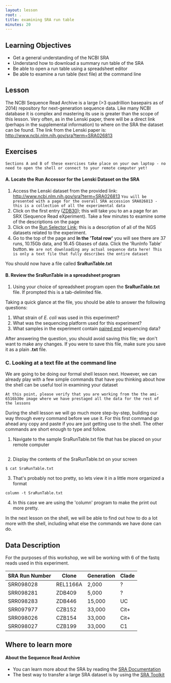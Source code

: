 ```yaml
---
layout: lesson
root: .
title: examining SRA run table
minutes: 20
---
```


## Learning Objectives 

* Get a general understanding of the NCBI SRA
* Understand how to download a summary run table of the SRA
* Be able to open a run table using a spreadsheet editor 
* Be able to examine a run table (text file) at the command line

## Lesson 

The NCBI Sequence Read Archive is a large (>3 quadrillion basepairs as of 2014) repository for next-generation sequence data. Like many NCBI database it is complex and mastering its use is greater than the scope of this lesson. Very often, as in the Lenski paper, there will be a direct link (perhaps in the supplemental information) to where on the SRA the dataset can be found. The link from the Lenski paper is: http://www.ncbi.nlm.nih.gov/sra?term=SRA026813 


## Exercises

```Sections A and B of these exercises take place on your own laptop - no need to open the shell or connect to your remote computer yet! ```

#### A. Locate the Run Accessor for the Lenski Dataset on the SRA

1. Access the Lenski dataset from the provided link: http://www.ncbi.nlm.nih.gov/sra?term=SRA026813 
```You will be presented with a page for the overall SRA accession SRA026813 - this is a collection of all the experimental data``` 
2. Click on the first entry ([ZDB30](http://www.ncbi.nlm.nih.gov/sra/SRX040669%5Baccn%5D)); this will take you to an a page for an SRX (Sequence Read eXperiment). Take a few minutes to examine some of the descriptions on the page
3. Click on the [Run Selector Link](http://www.ncbi.nlm.nih.gov/Traces/study/?acc=SRP004752); this is a description of all of the NGS datasets related to the experiment. 
4. Go to the top of the page and **In the 'Total row'** you will see there are 37 runs, 10.15Gb data, and 16.45 Gbases of data. Click the 'RunInfo Table' button. 
```We are not downloading any actual sequence data here! This is only a text file that fully describes the entire dataset```

You should now have a file called **SraRunTable.txt**

#### B. Review the SraRunTable in a spreadsheet program


1. Using your choice of spreadsheet program open the **SraRunTable.txt** file. If prompted this is a tab-delimited file. 

Taking a quick glance at the file, you should be able to answer the following questions:

1. What strain of *E. coli* was used in this experiment?
2. What was the sequencing platform used for this experiment?
3. What samples in the experiment contain [paired end](http://www.illumina.com/technology/next-generation-sequencing/paired-end-sequencing_assay.html) sequencing data?

After answering the question, you should avoid saving this file; we don't want to make any changes. If you were to save this file, make sure you save it as a plain **.txt** file. 

### C. Looking at a text file at the command line

We are going to be doing our formal shell lesson next. However, we can already play with a few simple commands that have you thinking about how the shell can be useful tool in examining your dataset

```At this point, please verify that you are working from the the ami-6516b30e image where we have prestaged all the data for the rest of the lessons```


During the shell lesson we will go much more step-by-step, building our way through every command before we use it. For this first command go ahead any copy and paste if you are just getting use to the shell. The other commands are short enough to type and follow. 

1. Navigate to the sample SraRunTable.txt file that has be placed on your remote computer
```cd ~/dc_sample_data/sra_metadata
```
2. Display the contents of the SraRunTable.txt on your screen
```
$ cat SraRunTable.txt
```
3. That's probably not too pretty, so lets view it in a little more organized a format
```
column -t SraRunTable.txt
```
4. In this case we are using the 'column' program to make the print out more pretty. 


In the next lesson on the shell, we will be able to find out how to do a lot more with the shell, including what else the commands we have done can do. 

## Data Description 

For the purposes of this workshop, we will be working with 6 of the fastq reads used in this experiment. 

|SRA Run Number|Clone|Generation|Clade|
|--------------|-----|----------|-----|
|SRR098028|REL1166A|2,000|?|
|SRR098281|ZDB409|5,000|?|
|SRR098283|ZDB446|15,000|UC|
|SRR097977|CZB152|33,000|Cit+|
|SRR098026|CZB154|33,000|Cit+|
|SRR098027|CZB199|33,000|C1|

## Where to learn more

#### About the Sequence Read Archive

* You can learn more about the SRA by reading the [SRA Documentation](http://www.ncbi.nlm.nih.gov/Traces/sra/)
* The best way to transfer a large SRA dataset is by using the [SRA Toolkit](http://www.ncbi.nlm.nih.gov/Traces/sra/?view=toolkit_doc)
